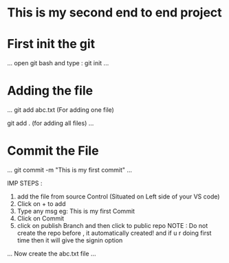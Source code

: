 # This is my second end to end project

# First init the git
...
open git bash and type : git init
...

# Adding the file 
...
git add abc.txt (For adding one file)

git add . (for adding all files)
...

# Commit the File 
...
git commit -m "This is my first commit"
...

IMP STEPS : 
1. add the file from source Control (Situated on Left side of your VS code)
2. Click on + to add 
3. Type any msg eg: This is my first Commit
4. Click on Commit
5. click on publish Branch and then click to public repo
NOTE : Do not create the repo before , it automatically created!
and if u r doing first time then it will give the signin option

...
Now create the abc.txt file
...